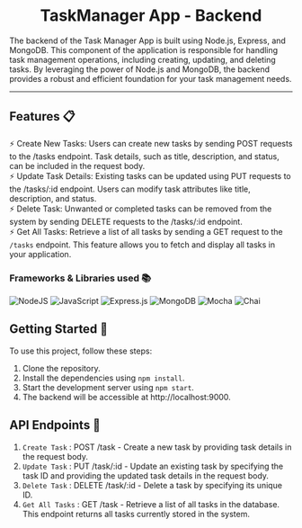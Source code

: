 <div align="center">

<h1><strong>Task</strong>Manager App - Backend</h1>
</div>


 The backend of the Task Manager App is built using Node.js, Express, and MongoDB. This component of the application is responsible for handling task management operations, including creating, updating, and deleting tasks. By leveraging the power of Node.js and MongoDB, the backend provides a robust and efficient foundation for your task management needs.

---

## Features 📋

⚡️ Create New Tasks: Users can create new tasks by sending POST requests to the /tasks endpoint. Task details, such as title, description, and status, can be included in the request body.\
⚡️ Update Task Details: Existing tasks can be updated using PUT requests to the /tasks/:id endpoint. Users can modify task attributes like title, description, and status.\
⚡️ Delete Task: Unwanted or completed tasks can be removed from the system by sending DELETE requests to the /tasks/:id endpoint.\
⚡️ Get All Tasks: Retrieve a list of all tasks by sending a GET request to the `/tasks` endpoint. This feature allows you to fetch and display all tasks in your application.


### Frameworks & Libraries used 📚
![NodeJS](https://img.shields.io/badge/node.js-6DA55F?style=for-the-badge&logo=node.js&logoColor=white)
![JavaScript](https://img.shields.io/badge/javascript-%23323330.svg?style=for-the-badge&logo=javascript&logoColor=%23F7DF1E)
![Express.js](https://img.shields.io/badge/express.js-%23404d59.svg?style=for-the-badge&logo=express&logoColor=%2361DAFB)
![MongoDB](https://img.shields.io/badge/MongoDB-%234ea94b.svg?style=for-the-badge&logo=mongodb&logoColor=white)
![Mocha](https://img.shields.io/badge/-mocha-%238D6748?style=for-the-badge&logo=mocha&logoColor=white)
![Chai](https://img.shields.io/badge/-Chai-%238A4182?style=for-the-badge&logo=Chai&logoColor=white)


<!--## Deployments
![vercel](https://img.shields.io/badge/Vercel-000000?style=for-the-badge&logo=vercel&logoColor=white)-->


## Getting Started 🚀

To use this project, follow these steps:

1. Clone the repository.
2. Install the dependencies using `npm install`.
3. Start the development server using `npm start`.
4. The backend will be accessible at http://localhost:9000.

## API Endpoints 🍕
1. `Create Task` : POST /task - Create a new task by providing task details in the request body.
2. `Update Task` : PUT /task/:id - Update an existing task by specifying the task ID and providing the updated task details in the request body.
3. `Delete Task` : DELETE /task/:id - Delete a task by specifying its unique ID.
4. `Get All Tasks` : GET /task - Retrieve a list of all tasks in the database. This endpoint returns all tasks currently stored in the system.




